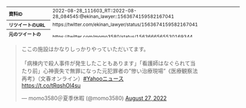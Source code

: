 <table style="font-size: 9pt; width: 610px; margin-bottom: 20px; height: 80px;">
<tbody>
    <tr>
        <th align=left>資料ID</th>
        <td align=left>2022-08-28_111603_RT::2022-08-28_084545:@ekinan_lawyer::1563674159582167041</td>
    </tr>
    <tr>
        <th align=left>リツイートのURL</th>
        <td align=left>https://twitter.com/ekinan_lawyer/status/1563674159582167041</td>
    </tr>
    <tr>
        <th align=left>元のツイートのURL</th>
        <td align=left>https://twitter.com/momo3580/status/1563666565530169344</td>
    </tr>
    <tr>
        <th align=left>リツイートしたアカウント</th>
        <td align=left>@ekinan_lawyer</td>
    </tr>
    <tr>
        <th align=left>元のツイートのアカウント</th>
        <td align=left>@momo3580</td>
    </tr>
    <tr>
        <th align=left>リツイートしたユーザ名</th>
        <td align=left>えきなんロー🕊</td>
    </tr>
    <tr>
        <th align=left>元のツイートのユーザ名</th>
        <td align=left>momo3580＠夏季休暇</td>
    </tr>
    <tr>
        <th align=left>ツイートの記録日時</th>
        <td align=left>2022-08-28_111603_</td>
    </tr>
</tbody>
</table>
<blockquote class="twitter-tweet" data-width="450"  data-lang="ja"><p lang="ja" dir="ltr">ここの施設はかなりしっかりやっていただいてます。<br><br>「病棟内で殺人事件が発生したこともあります」「看護師はなぐられて当たり前」心神喪失で無罪になった元犯罪者の”惨い治療現場”《医療観察法再考》（文春オンライン）<a href="https://twitter.com/hashtag/Yahoo%E3%83%8B%E3%83%A5%E3%83%BC%E3%82%B9?src=hash&amp;ref_src=twsrc%5Etfw">#Yahooニュース</a><br> <a href="https://t.co/tRqshOl4su">https://t.co/tRqshOl4su</a></p>&mdash; momo3580＠夏季休暇 (@momo3580) <a href="https://twitter.com/momo3580/status/1563666565530169344?ref_src=twsrc%5Etfw">August 27, 2022</a></blockquote>
<script async src="https://platform.twitter.com/widgets.js" charset="utf-8"></script>


